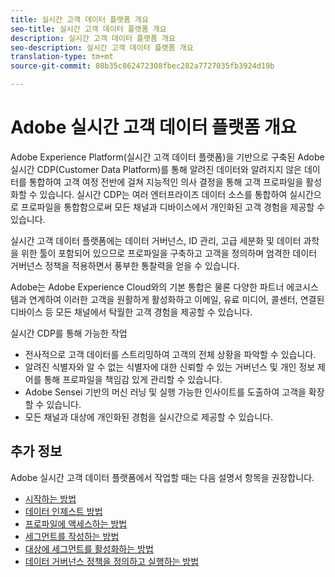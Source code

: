 ```yaml
---
title: 실시간 고객 데이터 플랫폼 개요
seo-title: 실시간 고객 데이터 플랫폼 개요
description: 실시간 고객 데이터 플랫폼 개요
seo-description: 실시간 고객 데이터 플랫폼 개요
translation-type: tm+mt
source-git-commit: 08b35c862472308fbec282a7727035fb3924d19b

---
```



# Adobe 실시간 고객 데이터 플랫폼 개요

Adobe Experience Platform(실시간 고객 데이터 플랫폼)을 기반으로 구축된 Adobe 실시간 CDP(Customer Data Platform)를 통해 알려진 데이터와 알려지지 않은 데이터를 통합하여 고객 여정 전반에 걸쳐 지능적인 의사 결정을 통해 고객 프로파일을 활성화할 수 있습니다. 실시간 CDP는 여러 엔터프라이즈 데이터 소스를 통합하여 실시간으로 프로파일을 통합함으로써 모든 채널과 디바이스에서 개인화된 고객 경험을 제공할 수 있습니다.

실시간 고객 데이터 플랫폼에는 데이터 거버넌스, ID 관리, 고급 세분화 및 데이터 과학을 위한 툴이 포함되어 있으므로 프로파일을 구축하고 고객을 정의하며 엄격한 데이터 거버넌스 정책을 적용하면서 풍부한 통찰력을 얻을 수 있습니다.

Adobe는 Adobe Experience Cloud와의 기본 통합은 물론 다양한 파트너 에코시스템과 연계하여 이러한 고객을 원활하게 활성화하고 이메일, 유료 미디어, 콜센터, 연결된 디바이스 등 모든 채널에서 탁월한 고객 경험을 제공할 수 있습니다.

실시간 CDP를 통해 가능한 작업

* 전사적으로 고객 데이터를 스트리밍하여 고객의 전체 상황을 파악할 수 있습니다.
* 알려진 식별자와 알 수 없는 식별자에 대한 신뢰할 수 있는 거버넌스 및 개인 정보 제어를 통해 프로파일을 책임감 있게 관리할 수 있습니다.
* Adobe Sensei 기반의 머신 러닝 및 실행 가능한 인사이트를 도출하여 고객을 확장할 수 있습니다.
* 모든 채널과 대상에 개인화된 경험을 실시간으로 제공할 수 있습니다.

## 추가 정보

Adobe 실시간 고객 데이터 플랫폼에서 작업할 때는 다음 설명서 항목을 권장합니다.

* [시작하는 방법](get-started.md)
* [데이터 인제스트 방법](sources/sources-overview.md)
* [프로파일에 액세스하는 방법](profile/profile-overview.md)
* [세그먼트를 작성하는 방법](segmentation/segmentation-overview.md)
* [대상에 세그먼트를 활성화하는 방법](destinations/activate-destinations.md)
* [데이터 거버넌스 정책을 정의하고 실행하는 방법](privacy/data-governance-overview.md)
